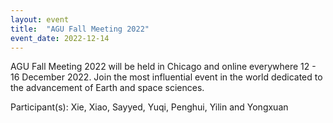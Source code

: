 ```yaml
---
layout: event
title:  "AGU Fall Meeting 2022"
event_date: 2022-12-14
---
```


AGU Fall Meeting 2022 will be held in Chicago and online everywhere 12 - 16 December 2022. 
Join the most influential event in the world dedicated to the advancement of Earth and space sciences. 

Participant(s): Xie, Xiao, Sayyed, Yuqi, Penghui, Yilin and Yongxuan